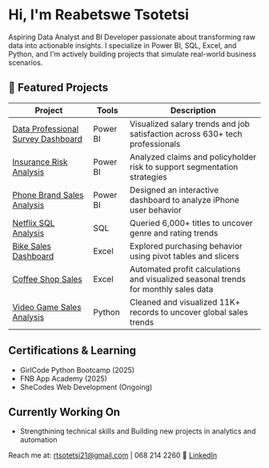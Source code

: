 # Hi, I'm Reabetswe Tsotetsi

Aspiring Data Analyst and BI Developer passionate about transforming raw data into actionable insights. I specialize in Power BI, SQL, Excel, and Python, and I'm actively building projects that simulate real-world business scenarios.

## 📁 Featured Projects

| Project | Tools | Description |
|----------|--------|-------------|
| [Data Professional Survey Dashboard](https://github.com/Reabetswe-Tso/Data-Professional-Survey) | Power BI | Visualized salary trends and job satisfaction across 630+ tech professionals |
| [Insurance Risk Analysis](https://github.com/Reabetswe-Tso/InsuranceAnalysis) | Power BI | Analyzed claims and policyholder risk to support segmentation strategies |
| [Phone Brand Sales Analysis](https://github.com/Reabetswe-Tso/Phone_Brand_-Analysis) | Power BI | Designed an interactive dashboard to analyze iPhone user behavior |
| [Netflix SQL Analysis](https://github.com/Reabetswe-Tso/NetflixAnalysis_SQL) | SQL | Queried 6,000+ titles to uncover genre and rating trends |
| [Bike Sales Dashboard](https://github.com/Reabetswe-Tso/Bike-Sales-_Analysis) | Excel | Explored purchasing behavior using pivot tables and slicers |
| [Coffee Shop Sales](https://github.com/Reabetswe-Tso/CoffeeShopAnalysis_EXCEL) | Excel | Automated profit calculations and visualized seasonal trends for monthly sales data |
| [Video Game Sales Analysis](https://github.com/Reabetswe-Tso/VideoGameAnalysis) | Python | Cleaned and visualized 11K+ records to uncover global sales trends |

## Certifications & Learning
- GirlCode Python Bootcamp (2025)
- FNB App Academy (2025)
- SheCodes Web Development (Ongoing)

## Currently Working On

- Strengthining technical skills and Building new projects in analytics and automation
  

Reach me at: rtsotetsi21@gmail.com | 068 214 2260
🔗 [LinkedIn](https://www.linkedin.com/in/reabetswe-tsotetsi-112662349/)
